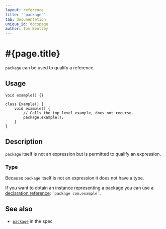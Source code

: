 ```yaml
---
layout: reference
title: '`package`'
tab: documentation
unique_id: docspage
author: Tom Bentley
---
```


# #{page.title}

`package` can be used to qualify a reference.

## Usage 

<!-- try: -->
    void example() {}

    class Example() {
        void example() {
            // Calls the top level example, does not recurse.
            package.example();
        }
    }

## Description

`package` itself is not an expression but is permitted to qualify an expression.

### Type

Because `package` itself is not an expression it does not have a type.

If you want to obtain an instance representing a package you can use a 
[declaration reference](../meta-reference): `` `package com.example` ``.

## See also

* [`package`](#{site.urls.spec_current}#super) in the spec

